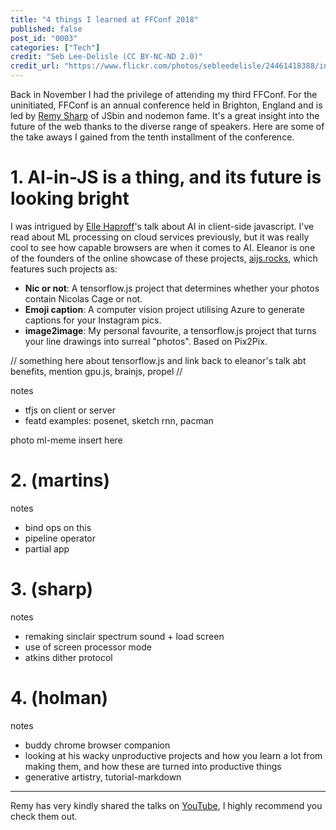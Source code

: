 ```yaml
---
title: "4 things I learned at FFConf 2018"
published: false
post_id: "0003"
categories: ["Tech"]
credit: "Seb Lee-Delisle (CC BY-NC-ND 2.0)"
credit_url: "https://www.flickr.com/photos/sebleedelisle/24461418388/in/album-72157666198229809/"
---
```


Back in November I had the privilege of attending my third FFConf. For the uninitiated, FFConf is an annual conference held in Brighton, England and is led by [Remy Sharp](https://remysharp.com/) of JSbin and nodemon fame. It's a great insight into the future of the web thanks to the diverse range of speakers. Here are some of the take aways I gained from the tenth installment of the conference.

# 1. AI-in-JS is a thing, and its future is looking bright

I was intrigued by [Elle Haproff](https://twitter.com/eleanorhaproff)'s talk about AI in client-side javascript. I've read about ML processing on cloud services previously, but it was really cool to see how capable browsers are when it comes to AI. Eleanor is one of the founders of the online showcase of these projects, [aijs.rocks](https://aijs.rocks), which features such projects as:

* **Nic or not**: A tensorflow.js project that determines whether your photos contain Nicolas Cage or not.
* **Emoji caption**: A computer vision project utilising Azure to generate captions for your Instagram pics.
* **image2image**: My personal favourite, a tensorflow.js project that turns your line drawings into surreal "photos". Based on Pix2Pix.

// something here about tensorflow.js and link back to eleanor's talk abt benefits, mention gpu.js, brainjs, propel //


notes
* tfjs on client or server
* featd examples: posenet, sketch rnn, pacman

photo ml-meme insert here

# 2. (martins)

notes
* bind ops on this
* pipeline operator
* partial app

# 3. (sharp)

notes
* remaking sinclair spectrum sound + load screen
* use of screen processor mode
* atkins dither protocol

# 4. (holman)

notes
* buddy chrome browser companion
* looking at his wacky unproductive projects and how you learn a lot from making them, and how these are turned into productive things
* generative artistry, tutorial-markdown

---

Remy has very kindly shared the talks on [YouTube](https://www.youtube.com/playlist?list=PLXmT1r4krsTq3yrg4t14hPUbO1OsrA1Hx), I highly recommend you check them out.